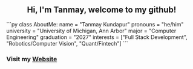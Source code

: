 <h2 align="center">Hi, I'm Tanmay, welcome to my github!</h2>
```py
class AboutMe:
    name = "Tanmay Kundapur"
    pronouns = "he/him"
    university = "University of Michigan, Ann Arbor"
    major = "Computer Engineering"
    graduation = "2027"
    interests = ["Full Stack Development", "Robotics/Computer Vision", "Quant/Fintech"]
```

<h3> Visit my <a href="https://tanmaykundapur.vercel.app/"> Website </a> </h3>


